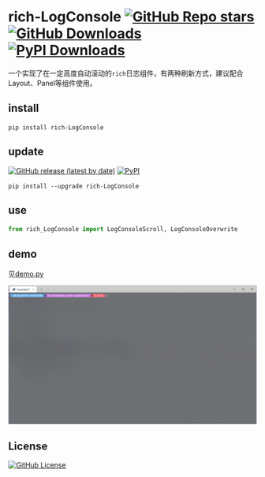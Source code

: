 # rich-LogConsole [![GitHub Repo stars](https://img.shields.io/github/stars/WankkoRee/rich-LogConsole?label=Github%20Stars&style=social "GitHub Repo stars")](https://github.com/WankkoRee/rich-LogConsole) [![GitHub Downloads](https://img.shields.io/github/downloads/WankkoRee/rich-LogConsole/total?label=GitHub%20Downloads&logo=github&style=social)](https://github.com/WankkoRee/rich-LogConsole/releases) [![PyPI Downloads](https://img.shields.io/pypi/dm/rich-LogConsole?label=PyPI%20Downloads&logo=pypi&style=social)](https://pypi.org/project/rich-LogConsole/)

一个实现了在一定高度自动滚动的`rich`日志组件，有两种刷新方式，建议配合Layout、Panel等组件使用。

## install

```shell
pip install rich-LogConsole
```

## update

[![GitHub release (latest by date)](https://img.shields.io/github/v/release/WankkoRee/rich-LogConsole?color=%23fff&label=GitHub&logo=github&logoColor=%23fff)](https://github.com/WankkoRee/rich-LogConsole/releases) [![PyPI](https://img.shields.io/pypi/v/rich-LogConsole?color=%23fff&label=PyPI&logo=pypi&logoColor=%23fff)](https://pypi.org/project/rich-LogConsole/)

```shell
pip install --upgrade rich-LogConsole
```

## use

```python
from rich_LogConsole import LogConsoleScroll, LogConsoleOverwrite
```

## demo

见[demo.py](https://github.com/WankkoRee/rich-LogConsole/blob/master/tests/demo.py)

![screenshot](https://raw.githubusercontent.com/WankkoRee/rich-LogConsole/master/screenshot.gif "screenshot")

## License

[![GitHub License](https://img.shields.io/github/license/WankkoRee/rich-LogConsole?color=%23f7f7f7&logo=gnu&logoColor=%23fff&style=for-the-badge)](https://github.com/WankkoRee/rich-LogConsole/blob/master/LICENSE)
